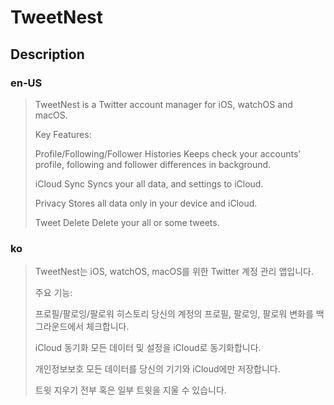 # TweetNest

## Description

### en-US

> TweetNest is a Twitter account manager for iOS, watchOS and macOS.
> 
> Key Features:
> 
> Profile/Following/Follower Histories
> Keeps check your accounts’ profile, following and follower differences in background.
> 
> iCloud Sync
> Syncs your all data, and settings to iCloud.
> 
> Privacy
> Stores all data only in your device and iCloud.
> 
> Tweet Delete
> Delete your all or some tweets.

### ko

> TweetNest는 iOS, watchOS, macOS를 위한 Twitter 계정 관리 앱입니다.
> 
> 주요 기능:
> 
> 프로필/팔로잉/팔로워 히스토리
> 당신의 계정의 프로필, 팔로잉, 팔로워 변화를 백그라운드에서 체크합니다.
> 
> iCloud 동기화
> 모든 데이터 및 설정을 iCloud로 동기화합니다.
> 
> 개인정보보호
> 모든 데이터를 당신의 기기와 iCloud에만 저장합니다.
> 
> 트윗 지우기
> 전부 혹은 일부 트윗을 지울 수 있습니다.
